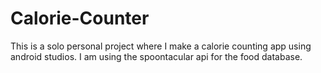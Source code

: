 # Calorie-Counter
This is a solo personal project where I make a calorie counting app using android studios. I am using the spoontacular api for the food database.
